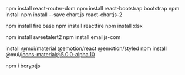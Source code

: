 npm install react-router-dom
npm install react-bootstrap bootstrap
npm install npm install --save chart.js react-chartjs-2

npm install fire base
npm install reactfire
npm install xlsx

npm install sweetalert2
npm install emailjs-com

install @mui/material @emotion/react @emotion/styled
npm install @mui/icons-material@5.0.0-alpha.10

npm i bcryptjs
